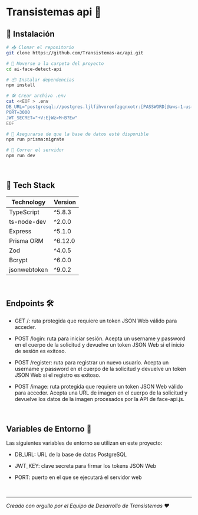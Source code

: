 # Transistemas api 🔐

## 💾 Instalación

```sh
# 📥 Clonar el repositorio
git clone https://github.com/Transistemas-ac/api.git

# 📂 Moverse a la carpeta del proyecto
cd ai-face-detect-api

# 📦 Instalar dependencias
npm install

# 🛠️ Crear archivo .env
cat <<EOF > .env
DB_URL="postgresql://postgres.ljlfihvoremfzgqnxotr:[PASSWORD]@aws-1-us-east-2.pooler.supabase.com:5432/postgres"
PORT=3000
JWT_SECRET="+V:E}Wz>M~B?Ew"
EOF

# 🔧 Asegurarse de que la base de datos esté disponible
npm run prisma:migrate

# 🚀 Correr el servidor
npm run dev
```

<br>

## 🚀 Tech Stack

| Technology   | Version |
| ------------ | ------- |
| TypeScript   | ^5.8.3  |
| ts-node-dev  | ^2.0.0  |
| Express      | ^5.1.0  |
| Prisma ORM   | ^6.12.0 |
| Zod          | ^4.0.5  |
| Bcrypt       | ^6.0.0  |
| jsonwebtoken | ^9.0.2  |

<br>

## Endpoints 🛠️

- GET /: ruta protegida que requiere un token JSON Web válido para acceder.

- POST /login: ruta para iniciar sesión. Acepta un username y password en el cuerpo de la solicitud y devuelve un token JSON Web si el inicio de sesión es exitoso.

- POST /register: ruta para registrar un nuevo usuario. Acepta un username y password en el cuerpo de la solicitud y devuelve un token JSON Web si el registro es exitoso.

- POST /image: ruta protegida que requiere un token JSON Web válido para acceder. Acepta una URL de imagen en el cuerpo de la solicitud y devuelve los datos de la imagen procesados por la API de face-api.js.

<br>

## Variables de Entorno 🔐️

Las siguientes variables de entorno se utilizan en este proyecto:

- DB_URL: URL de la base de datos PostgreSQL

- JWT_KEY: clave secreta para firmar los tokens JSON Web

- PORT: puerto en el que se ejecutará el servidor web

<br>

---

_Creado con orgullo por el Equipo de Desarrollo de Transistemas ❤_
